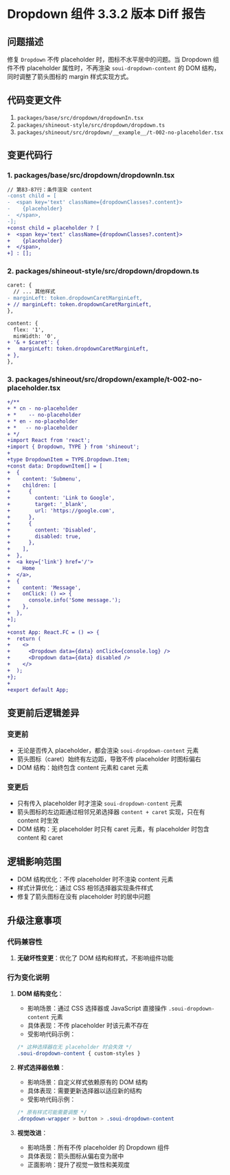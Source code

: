 # Dropdown 组件 3.3.2 版本 Diff 报告

## 问题描述

修复 `Dropdown` 不传 placeholder 时，图标不水平居中的问题。当 Dropdown 组件不传 placeholder 属性时，不再渲染 `soui-dropdown-content` 的 DOM 结构，同时调整了箭头图标的 margin 样式实现方式。

## 代码变更文件

1. `packages/base/src/dropdown/dropdownIn.tsx`
2. `packages/shineout-style/src/dropdown/dropdown.ts`
3. `packages/shineout/src/dropdown/__example__/t-002-no-placeholder.tsx`

## 变更代码行

### 1. packages/base/src/dropdown/dropdownIn.tsx
```diff
// 第83-87行：条件渲染 content
-const child = [
-  <span key='text' className={dropdownClasses?.content}>
-    {placeholder}
-  </span>,
-];
+const child = placeholder ? [
+  <span key='text' className={dropdownClasses?.content}>
+    {placeholder}
+  </span>,
+] : [];
```

### 2. packages/shineout-style/src/dropdown/dropdown.ts
```diff
caret: {
  // ... 其他样式
- marginLeft: token.dropdownCaretMarginLeft,
+ // marginLeft: token.dropdownCaretMarginLeft,
},

content: {
  flex: '1',
  minWidth: '0',
+ '& + $caret': {
+   marginLeft: token.dropdownCaretMarginLeft,
+ },
},
```

### 3. packages/shineout/src/dropdown/__example__/t-002-no-placeholder.tsx
```diff
+/**
+ * cn - no-placeholder
+ *    -- no-placeholder
+ * en - no-placeholder
+ *   -- no-placeholder
+ */
+import React from 'react';
+import { Dropdown, TYPE } from 'shineout';
+
+type DropdownItem = TYPE.Dropdown.Item;
+const data: DropdownItem[] = [
+  {
+    content: 'Submenu',
+    children: [
+      {
+        content: 'Link to Google',
+        target: '_blank',
+        url: 'https://google.com',
+      },
+      {
+        content: 'Disabled',
+        disabled: true,
+      },
+    ],
+  },
+  <a key={'link'} href='/'>
+    Home
+  </a>,
+  {
+    content: 'Message',
+    onClick: () => {
+      console.info('Some message.');
+    },
+  },
+];
+
+const App: React.FC = () => {
+  return (
+    <>
+      <Dropdown data={data} onClick={console.log} />
+      <Dropdown data={data} disabled />
+    </>
+  );
+};
+
+export default App;
```

## 变更前后逻辑差异

### 变更前
- 无论是否传入 placeholder，都会渲染 `soui-dropdown-content` 元素
- 箭头图标（caret）始终有左边距，导致不传 placeholder 时图标偏右
- DOM 结构：始终包含 content 元素和 caret 元素

### 变更后
- 只有传入 placeholder 时才渲染 `soui-dropdown-content` 元素
- 箭头图标的左边距通过相邻兄弟选择器 `content + caret` 实现，只在有 content 时生效
- DOM 结构：无 placeholder 时只有 caret 元素，有 placeholder 时包含 content 和 caret

## 逻辑影响范围
- DOM 结构优化：不传 placeholder 时不渲染 content 元素
- 样式计算优化：通过 CSS 相邻选择器实现条件样式
- 修复了箭头图标在没有 placeholder 时的居中问题

## 升级注意事项

### 代码兼容性
1. **无破坏性变更**：优化了 DOM 结构和样式，不影响组件功能

### 行为变化说明
1. **DOM 结构变化**：
   - 影响场景：通过 CSS 选择器或 JavaScript 直接操作 `.soui-dropdown-content` 元素
   - 具体表现：不传 placeholder 时该元素不存在
   - 受影响代码示例：
   ```css
   /* 这种选择器在无 placeholder 时会失效 */
   .soui-dropdown-content { custom-styles }
   ```

2. **样式选择器依赖**：
   - 影响场景：自定义样式依赖原有的 DOM 结构
   - 具体表现：需要更新选择器以适应新的结构
   - 受影响代码示例：
   ```css
   /* 原有样式可能需要调整 */
   .dropdown-wrapper > button > .soui-dropdown-content
   ```

3. **视觉改进**：
   - 影响场景：所有不传 placeholder 的 Dropdown 组件
   - 具体表现：箭头图标从偏右变为居中
   - 正面影响：提升了视觉一致性和美观度